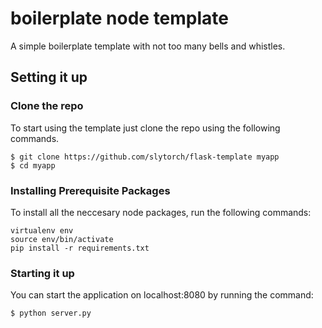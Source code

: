 # boilerplate node template
A simple boilerplate template with not too many bells and whistles. 
## Setting it up
### Clone the repo
To start using the template just clone the repo using the following commands.
```
$ git clone https://github.com/slytorch/flask-template myapp	
$ cd myapp
```
### Installing Prerequisite Packages
To install all the neccesary node packages, run the following commands:
```
virtualenv env
source env/bin/activate
pip install -r requirements.txt
```

### Starting it up
You can start the application on localhost:8080 by running the command:
```
$ python server.py
```

